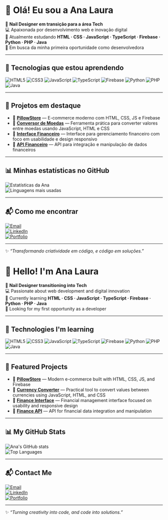 # 👋 Olá! Eu sou a Ana Laura

💅 **Nail Designer em transição para a área Tech**  
💻 Apaixonada por desenvolvimento web e inovação digital  
🌱 Atualmente estudando **HTML · CSS · JavaScript · TypeScript · Firebase · Python · PHP · Java**  
🎯 Em busca da minha primeira oportunidade como desenvolvedora

---

## 🚀 Tecnologias que estou aprendendo
![HTML5](https://img.shields.io/badge/HTML5-E34F26?style=for-the-badge&logo=html5&logoColor=white)
![CSS3](https://img.shields.io/badge/CSS3-1572B6?style=for-the-badge&logo=css3&logoColor=white)
![JavaScript](https://img.shields.io/badge/JavaScript-F7DF1E?style=for-the-badge&logo=javascript&logoColor=black)
![TypeScript](https://img.shields.io/badge/TypeScript-3178C6?style=for-the-badge&logo=typescript&logoColor=white)
![Firebase](https://img.shields.io/badge/Firebase-FFCA28?style=for-the-badge&logo=firebase&logoColor=black)
![Python](https://img.shields.io/badge/Python-3776AB?style=for-the-badge&logo=python&logoColor=white)
![PHP](https://img.shields.io/badge/PHP-777BB4?style=for-the-badge&logo=php&logoColor=white)
![Java](https://img.shields.io/badge/Java-007396?style=for-the-badge&logo=java&logoColor=white)

---

## 📌 Projetos em destaque
- 🛒 [**PillowStore**](https://github.com/analauracano/pillow-ecommerce) — E-commerce moderno com HTML, CSS, JS e Firebase  
- 💱 [**Conversor de Moedas**](https://github.com/analauracano/CONVERSOR-DE-MOEDAS) — Ferramenta prática para converter valores entre moedas usando JavaScript, HTML e CSS  
- 💼 [**Interface Financeiro**](https://github.com/analauracano/INTERFACE-FINANCEIRO) — Interface para gerenciamento financeiro com foco em usabilidade e design responsivo  
- 🔗 [**API Financeiro**](https://github.com/analauracano/API-FINANCEIRO) — API para integração e manipulação de dados financeiros  

---

## 📊 Minhas estatísticas no GitHub
![Estatísticas da Ana](https://github-readme-stats.vercel.app/api?username=analauracano&show_icons=true&theme=dracula)  
![Linguagens mais usadas](https://github-readme-stats.vercel.app/api/top-langs/?username=analauracano&layout=compact&theme=dracula)

---

## 📬 Como me encontrar
[![Email](https://img.shields.io/badge/Email-D14836?style=for-the-badge&logo=gmail&logoColor=white)](mailto:laura.fioratti@outlook.com)  
[![LinkedIn](https://img.shields.io/badge/LinkedIn-0077B5?style=for-the-badge&logo=linkedin&logoColor=white)](https://www.linkedin.com/in/analaura-cano/)  
[![Portfolio](https://img.shields.io/badge/Portfolio-000000?style=for-the-badge&logo=About.me&logoColor=white)](https://analauraportfolio.netlify.app/)

---

✨ *“Transformando criatividade em código, e código em soluções.”*


# 👋 Hello! I'm Ana Laura

💅 **Nail Designer transitioning into Tech**  
💻 Passionate about web development and digital innovation  
🌱 Currently learning **HTML · CSS · JavaScript · TypeScript · Firebase · Python · PHP · Java**  
🎯 Looking for my first opportunity as a developer

---

## 🚀 Technologies I'm learning
![HTML5](https://img.shields.io/badge/HTML5-E34F26?style=for-the-badge&logo=html5&logoColor=white)
![CSS3](https://img.shields.io/badge/CSS3-1572B6?style=for-the-badge&logo=css3&logoColor=white)
![JavaScript](https://img.shields.io/badge/JavaScript-F7DF1E?style=for-the-badge&logo=javascript&logoColor=black)
![TypeScript](https://img.shields.io/badge/TypeScript-3178C6?style=for-the-badge&logo=typescript&logoColor=white)
![Firebase](https://img.shields.io/badge/Firebase-FFCA28?style=for-the-badge&logo=firebase&logoColor=black)
![Python](https://img.shields.io/badge/Python-3776AB?style=for-the-badge&logo=python&logoColor=white)
![PHP](https://img.shields.io/badge/PHP-777BB4?style=for-the-badge&logo=php&logoColor=white)
![Java](https://img.shields.io/badge/Java-007396?style=for-the-badge&logo=java&logoColor=white)

---

## 📌 Featured Projects
- 🛒 [**PillowStore**](https://github.com/analauracano/pillow-ecommerce) — Modern e-commerce built with HTML, CSS, JS, and Firebase  
- 💱 [**Currency Converter**](https://github.com/analauracano/CONVERSOR-DE-MOEDAS) — Practical tool to convert values between currencies using JavaScript, HTML, and CSS  
- 💼 [**Finance Interface**](https://github.com/analauracano/INTERFACE-FINANCEIRO) — Financial management interface focused on usability and responsive design  
- 🔗 [**Finance API**](https://github.com/analauracano/API-FINANCEIRO) — API for financial data integration and manipulation  

---

## 📊 My GitHub Stats
![Ana's GitHub stats](https://github-readme-stats.vercel.app/api?username=analauracano&show_icons=true&theme=dracula)  
![Top Languages](https://github-readme-stats.vercel.app/api/top-langs/?username=analauracano&layout=compact&theme=dracula)

---

## 📬 Contact Me
[![Email](https://img.shields.io/badge/Email-D14836?style=for-the-badge&logo=gmail&logoColor=white)](mailto:laura.fioratti@outlook.com)  
[![LinkedIn](https://img.shields.io/badge/LinkedIn-0077B5?style=for-the-badge&logo=linkedin&logoColor=white)](https://www.linkedin.com/in/analaura-cano/)  
[![Portfolio](https://img.shields.io/badge/Portfolio-000000?style=for-the-badge&logo=About.me&logoColor=white)](https://analauraportfolio.netlify.app/)

---

✨ *“Turning creativity into code, and code into solutions.”*


